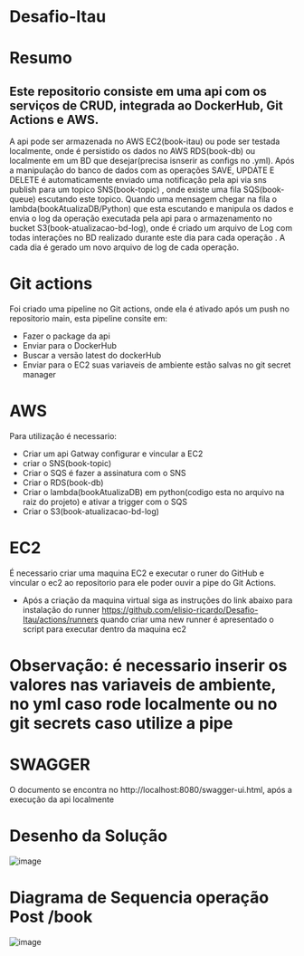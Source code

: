 #  Desafio-Itau

# Resumo

 ## Este repositorio consiste em uma api com os serviços de CRUD, integrada ao DockerHub, Git Actions e AWS.
 
 A api pode ser armazenada no AWS EC2(book-itau) ou pode ser testada localmente,
 onde é persistido os dados no AWS RDS(book-db) ou localmente em um BD que desejar(precisa isnserir as configs no .yml).
 Após a manipulação do banco de dados com as operações SAVE, UPDATE E DELETE 
 é automaticamente enviado uma notificação pela api via sns publish para um topico SNS(book-topic) ,
 onde existe uma fila SQS(book-queue) escutando este topico. 
 Quando uma mensagem chegar na fila o lambda(bookAtualizaDB/Python) que esta escutando e
 manipula os dados e envia o log da operação executada pela api para o armazenamento no bucket S3(book-atualizacao-bd-log),
 onde é criado um arquivo de Log com todas interações no BD realizado durante este dia para cada operação .
 A cada dia é gerado um novo arquivo de log de cada operação.


 # Git actions

Foi criado uma pipeline no Git actions, onde ela é ativado após um push no repositorio main,
esta pipeline consite em:
- Fazer o package da api
- Enviar para o DockerHub
- Buscar a versão latest do dockerHub
- Enviar para o EC2
suas variaveis de ambiente estão salvas no git secret manager

# AWS 
Para utilização é necessario:
- Criar um api Gatway configurar e vincular a EC2
- criar o SNS(book-topic)
- Criar o SQS é fazer a assinatura com o SNS
- Criar o RDS(book-db)
- Criar o lambda(bookAtualizaDB) em python(codigo esta no arquivo na raiz do projeto) e ativar a trigger  com o SQS
- Criar o S3(book-atualizacao-bd-log)

# EC2
É necessario criar uma maquina EC2 e executar o runer do GitHub e vincular o ec2 ao repositorio para ele poder ouvir a pipe do Git Actions.
- Após a criação da maquina virtual siga as instruções do link abaixo para instalação do runner
 https://github.com/elisio-ricardo/Desafio-Itau/actions/runners
 quando criar uma new runner é apresentado o script para executar dentro da maquina ec2

# Observação: é necessario inserir os valores nas variaveis de ambiente, no yml caso rode localmente ou no git secrets caso utilize a pipe 


# SWAGGER

O documento se encontra no http://localhost:8080/swagger-ui.html, após a execução da api localmente

# Desenho da Solução

![image](https://github.com/user-attachments/assets/528016b2-acb0-4198-8ff0-fd82ef577153)

# Diagrama de Sequencia operação Post /book

![image](https://github.com/user-attachments/assets/2853fe42-be4d-4cbf-99e4-4936c53ff186)


